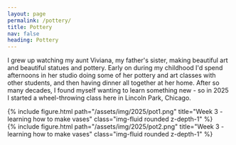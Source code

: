 ```yaml
---
layout: page
permalink: /pottery/
title: Pottery
nav: false
heading: Pottery
---
```


I grew up watching my aunt Viviana, my father's sister, making beautiful art and beautiful statues and pottery. Early on during my childhood I'd spend afternoons in her studio doing some of her pottery and art classes with other students, and then having dinner all together at her home. After so many decades, I found myself wanting to learn something new - so in 2025 I started a wheel-throwing class here in Lincoln Park, Chicago.  


<div class="row">
    <div class="col-sm mt-3 mt-md-0">
 {% include figure.html path="/assets/img/2025/pot1.png" title="Week 3 - learning how to make vases" class="img-fluid rounded z-depth-1" %}
     </div>
</div>


<div class="row">
    <div class="col-sm mt-3 mt-md-0">
 {% include figure.html path="/assets/img/2025/pot2.png" title="Week 3 - learning how to make vases" class="img-fluid rounded z-depth-1" %}
     </div>
</div>


 
 